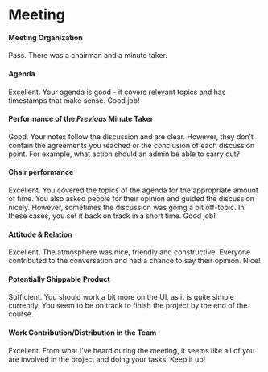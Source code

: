 # Meeting
#### Meeting Organization
Pass.
There was a chairman and a minute taker.

#### Agenda 
Excellent. 
Your agenda is good - it covers relevant topics and has timestamps that make sense. Good job!

#### Performance of the *Previous* Minute Taker
Good.
Your notes follow the discussion and are clear. However, they don’t contain the agreements you reached or the conclusion of each discussion point. For example, what action should an admin be able to carry out?

#### Chair performance
Excellent.
You covered the topics of the agenda for the appropriate amount of time. You also asked people for their opinion and guided the discussion nicely. However, sometimes the discussion was going a bit off-topic. In these cases, you set it back on track in a short time. Good job!

#### Attitude & Relation
Excellent.
The atmosphere was nice, friendly and constructive. Everyone contributed to the conversation and had a chance to say their opinion. Nice!

#### Potentially Shippable Product
Sufficient.
You should work a bit more on the UI, as it is quite simple currently. You seem to be on track to finish the project by the end of the course.

#### Work Contribution/Distribution in the Team
Excellent. 
From what I’ve heard during the meeting, it seems like all of you are involved in the project and doing your tasks. Keep it up!
